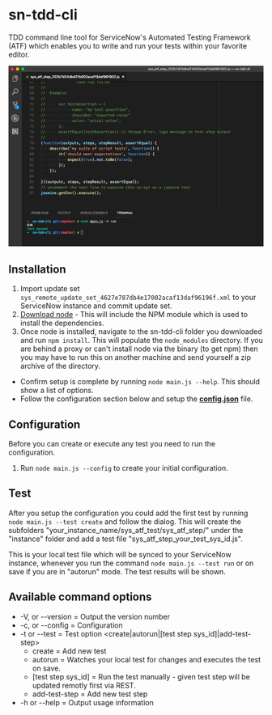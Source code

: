 <!-- prettier-ignore-start -->

# sn-tdd-cli

TDD command line tool for ServiceNow's Automated Testing Framework (ATF) which enables you to write and run your tests within your favorite editor.

![Visual Studio Code](vs_code.png)

## Installation

1. Import update set `sys_remote_update_set_4627e787db4e17002acaf13daf96196f.xml` to your ServiceNow instance and commit update set.
2. [Download node](http://www.nodejs.org) - This will include the NPM module which is used to install the dependencies.
3. Once node is installed, navigate to the sn-tdd-cli folder you downloaded and run `npm install`. This will populate the `node_modules` directory. If you are behind a proxy or can't install node via the binary (to get npm) then you may have to run this on another machine and send yourself a zip archive of the directory.

* Confirm setup is complete by running `node main.js --help`. This should show a list of options.
* Follow the configuration section below and setup the **[config.json](#Configuration)** file.

## Configuration

Before you can create or execute any test you need to run the configuration.

1. Run `node main.js --config` to create your initial configuration.

## Test

After you setup the configuration you could add the first test by running `node main.js --test create` and follow the dialog. This will create the subfolders "your_instance_name/sys_atf_test/sys_atf_step/" under the "instance" folder and add a test file "sys_atf_step_your_test_sys_id.js".

This is your local test file which will be synced to your ServiceNow instance, whenever you run the command `node main.js --test run` or on save if you are in "autorun" mode. The test results will be shown.

## Available command options

* -V, or --version = Output the version number
* -c, or --config = Configuration
* -t or --test = Test option <create|autorun|[test step sys_id]|add-test-step>
  * create = Add new test
  * autorun = Watches your local test for changes and executes the test on save.
  * [test step sys_id] = Run the test manually - given test step will be updated remotly first via REST.
  * add-test-step = Add new test step
* -h or --help = Output usage information

<!-- prettier-ignore-end -->
